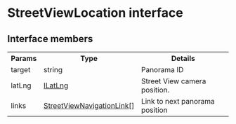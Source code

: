 # StreetViewLocation interface

## Interface members

<table>
<tr>
  <th>Params</th>
  <th>Type</th>
  <th>Details</th>
</tr>
<tr>
  <td>target</td>
  <td>string</td>
  <td>Panorama ID</td>
</tr>
<tr>
  <td>latLng</td>
  <td><a href="../ilatlng/README.md">ILatLng</a></td>
  <td>Street View camera position.</td>
</tr>
<tr>
  <td>links</td>
  <td><a href="../streetviewnavigationlink/README.md">StreetViewNavigationLink</a>[]</td>
  <td>Link to next panorama position</td>
</tr>
</table>
